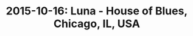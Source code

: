 ---
layout: show
title: '2015-10-16: Luna - House of Blues, Chicago, IL, USA'
name: 2015-10-16-luna-house-of-blues-chicago-il-usa
artist-name: 'Luna'
show-venue: 'House of Blues, Chicago, IL, USA'
show-setlist: 
show-date: 2015-10-16
show-radio: 
show-lastfm: 
show-cancelled: 
performers: [
  "Dean Wareham - guitar/vocals",
  "Sean Eden - guitar",
  "Lee Wall - drums",
  "Britta Phillips - bass"
  ]
facebook-event-url: 
show-poster-url: 
show-ticket-url: 'http://concerts.livenation.com/event/04004EA6F7EE42F4?camefrom=ramya_8e1'
show-venue-website: 'http://www.houseofblues.com/chicago/events/eventdetail/?viewNav=/event-detail&eventId=04004EA6F7EE42F4&oid=0'
show-additional: 
---